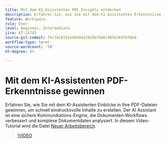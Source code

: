 ```yaml
---
title: Mit dem KI-Assistenten PDF Insights entdecken
description: Erfahren Sie, wie Sie mit dem KI-Assistenten Erkenntnisse aus Ihren PDF-Dateien gewinnen
feature: Workspace
role: User
level: Beginner, Intermediate
jira: KT-15743
source-git-commit: f6c34181b1e98e0da2929b7606c905b369f6f0e0
workflow-type: tm+mt
source-wordcount: '70'
ht-degree: 0%

---
```


# Mit dem KI-Assistenten PDF-Erkenntnisse gewinnen

Erfahren Sie, wie Sie mit dem KI-Assistenten Einblicke in Ihre PDF-Dateien gewinnen, um schnell eindrucksvolle Inhalte zu erstellen. Der AI Assistant ist eine sichere Kommunikations-Engine, die Dokumenten-Workflows verbessert und komplexe Dokumentdaten analysiert. In diesem Video-Tutorial wird die Datei [Neuer Arbeitsbereich](new-workspace.md).


>[!VIDEO](https://video.tv.adobe.com/v/3430512?quality=12&learn=on&hidetitle=true)